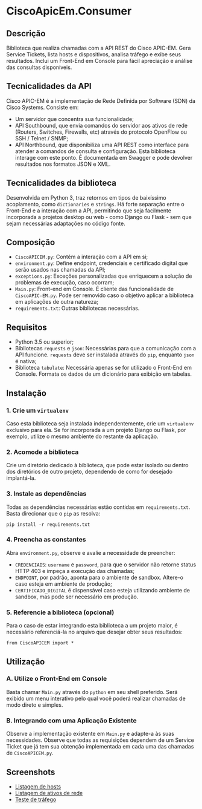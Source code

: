 # CiscoApicEm.Consumer

## Descrição
Biblioteca que realiza chamadas com a API REST do Cisco APIC-EM. Gera Service Tickets, lista hosts e dispositivos, analisa tráfego e exibe seus resultados. Inclui um Front-End em Console para fácil apreciação e análise das consultas disponíveis.

## Tecnicalidades da API
Cisco APIC-EM é a implementação de Rede Definida por Software (SDN) da Cisco Systems. Consiste em:
- Um servidor que concentra sua funcionalidade;
- API Southbound, que envia comandos do servidor aos ativos de rede (Routers, Switches, Firewalls, etc) através do protocolo OpenFlow ou SSH / Telnet / SNMP;
- API Northbound, que disponibiliza uma API REST como interface para atender a comandos de consulta e configuração. Esta biblioteca interage com este ponto.
É documentada em Swagger e pode devolver resultados nos formatos JSON e XML.

## Tecnicalidades da biblioteca
Desenvolvida em Python 3, traz retornos em tipos de baixíssimo acoplamento, como `dictionaries` e `strings`. Há forte separação entre o Front-End e a interação com a API, permitindo que seja facilmente incorporada a projetos desktop ou web - como Django ou Flask - sem que sejam necessárias adaptações no código fonte.

## Composição
- `CiscoAPICEM.py`: Contém a interação com a API em si;
- `environment.py`: Define endpoint, credenciais e certificado digital que serão usados nas chamadas da API;
- `exceptions.py`: Exceções personalizadas que enriquecem a solução de problemas de execução, caso ocorram;
- `Main.py`: Front-end em Console. É cliente das funcionalidade de `CiscoAPIC-EM.py`. Pode ser removido caso o objetivo aplicar a biblioteca em aplicações de outra natureza;
- `requirements.txt`: Outras bibliotecas necessárias.

## Requisitos
- Python 3.5 ou superior;
- Bibliotecas `requests` e `json`: Necessárias para que a comunicação com a API funcione. `requests` deve ser instalada através do `pip`, enquanto `json` é nativa;
- Biblioteca `tabulate`: Necessária apenas se for utilizado o Front-End em Console. Formata os dados de um dicionário para exibição em tabelas.

## Instalação
### 1. Crie um `virtualenv`
Caso esta biblioteca seja instalada independentemente, crie um `virtualenv` exclusivo para ela. Se for incorporada a um projeto Django ou Flask, por exemplo, utilize o mesmo ambiente do restante da aplicação.

### 2. Acomode a biblioteca
Crie um diretório dedicado à biblioteca, que pode estar isolado ou dentro dos diretórios de outro projeto, dependendo de como for desejado implantá-la.

### 3. Instale as dependências
Todas as dependências necessárias estão contidas em `requirements.txt`. Basta direcionar que o `pip` as resolva:
```
pip install -r requirements.txt
```

### 4. Preencha as constantes
Abra `environment.py`, observe e avalie a necessidade de preencher:
- `CREDENCIAIS`: `username` e `password`, para que o servidor não retorne status HTTP 403 e impeça a execução das chamadas;
- `ENDPOINT`, por padrão, aponta para o ambiente de sandbox. Altere-o caso esteja em ambiente de produção;
- `CERTIFICADO_DIGITAL` é dispensável caso esteja utilizando ambiente de sandbox, mas pode ser necessário em produção.

### 5. Referencie a biblioteca (opcional)
Para o caso de estar integrando esta biblioteca a um projeto maior, é necessário referenciá-la no arquivo que desejar obter seus resultados:
```
from CiscoAPICEM import *
```

## Utilização
### A. Utilize o Front-End em Console
Basta chamar `Main.py` através do `python` em seu shell preferido. Será exibido um menu interativo pelo qual você poderá realizar chamadas de modo direto e simples.

### B. Integrando com uma Aplicação Existente
Observe a implementação existente em `Main.py` e adapte-a às suas necessidades. Observe que todas as requisições dependem de um Service Ticket que já tem sua obtenção implementada em cada uma das chamadas de `CiscoAPICEM.py`.

## Screenshots
* [Listagem de hosts](https://raw.githubusercontent.com/marcomvidal/CiscoAPIC-EM/master/screenshot_hosts.png)
* [Listagem de ativos de rede](https://raw.githubusercontent.com/marcomvidal/CiscoAPIC-EM/master/screenshot_dispositivos.png)
* [Teste de tráfego](https://raw.githubusercontent.com/marcomvidal/CiscoAPIC-EM/master/screenshot_trafego.png)
